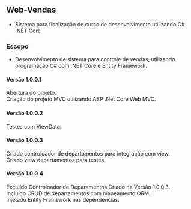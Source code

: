 ## Web-Vendas
- Sistema para finalização de curso de desenvolvimento utilizando C# .NET Core  

### Escopo  
- Desenvolvimento de sistema para controle de vendas, utilizando programação C# com .NET Core e Entity Framework.  


#### Versão 1.0.0.1  
Abertura do projeto.  
Criação do projeto MVC utilizando ASP .Net Core Web MVC.  

#### Versão 1.0.0.2  
Testes com ViewData.  


#### Versão 1.0.0.3 
Criado controloador de departamentos para integração com view.  
Criado view departamentos para testes.  


#### Versão 1.0.0.4  
Excluído Controloador de Deparamentos Criado na Versão 1.0.0.3.  
Incluído CRUD de departamentos com mapeamento ORM.  
Injetado Entity Framework nas dependências.  
